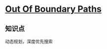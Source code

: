 # [Out Of Boundary Paths](https://leetcode.com/problems/out-of-boundary-paths/)

## 知识点

动态规划，深度优先搜索
